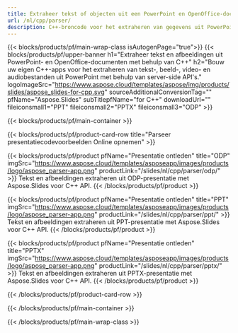 ```yaml
---
title: Extraheer tekst of objecten uit een PowerPoint en OpenOffice-documenten met behulp van C++
url: /nl/cpp/parser/
description: C++-broncode voor het extraheren van gegevens uit PowerPoint- en OpenOffice-presentaties.
---
```


{{< blocks/products/pf/main-wrap-class isAutogenPage="true">}}
{{< blocks/products/pf/upper-banner h1="Extraheer tekst en afbeeldingen uit PowerPoint- en OpenOffice-documenten met behulp van C++" h2="Bouw uw eigen C++-apps voor het extraheren van tekst-, beeld-, video- en audiobestanden uit PowerPoint met behulp van server-side API's." logoImageSrc="https://www.aspose.cloud/templates/aspose/img/products/slides/aspose_slides-for-cpp.svg" sourceAdditionalConversionTag="" pfName="Aspose.Slides" subTitlepfName="for C++" downloadUrl="" fileiconsmall1="PPT" fileiconsmall2="PPTX" fileiconsmall3="ODP" >}}

{{< blocks/products/pf/main-container >}}

{{< blocks/products/pf/product-card-row title="Parseer presentatiecodevoorbeelden Online opnemen" >}}

{{< blocks/products/pf/product pfName="Presentatie ontleden" title="ODP" imgSrc="https://www.aspose.cloud/templates/asposeapp/images/products/logo/aspose_parser-app.png" productLink="/slides/nl/cpp/parser/odp/" >}}
Tekst en afbeeldingen extraheren uit ODP-presentatie met Aspose.Slides voor C++ API.
{{< /blocks/products/pf/product >}}

{{< blocks/products/pf/product pfName="Presentatie ontleden" title="PPT" imgSrc="https://www.aspose.cloud/templates/asposeapp/images/products/logo/aspose_parser-app.png" productLink="/slides/nl/cpp/parser/ppt/" >}}
Tekst en afbeeldingen extraheren uit PPT-presentatie met Aspose.Slides voor C++ API.
{{< /blocks/products/pf/product >}}

{{< blocks/products/pf/product pfName="Presentatie ontleden" title="PPTX" imgSrc="https://www.aspose.cloud/templates/asposeapp/images/products/logo/aspose_parser-app.png" productLink="/slides/nl/cpp/parser/pptx/" >}}
Tekst en afbeeldingen extraheren uit PPTX-presentatie met Aspose.Slides voor C++ API.
{{< /blocks/products/pf/product >}}



{{< /blocks/products/pf/product-card-row >}}

{{< /blocks/products/pf/main-container >}}
    
{{< /blocks/products/pf/main-wrap-class >}}